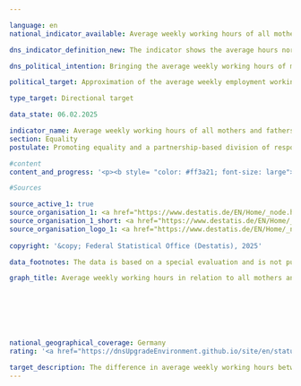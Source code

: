 ```yaml
---

language: en        
national_indicator_available: Average weekly working hours of all mothers and fathers        

dns_indicator_definition_new: The indicator shows the average hours normally worked per week by mothers and fathers (in hours) in relation to all mothers and fathers with children under the age of 18&nbsp;in the household. The total number of hours normally worked by mothers or fathers per week is divided by the number of mothers or fathers.        

dns_political_intention: Bringing the average weekly working hours of mothers and fathers closer together should strengthen the economic independence of mothers, especially in the event of separation and in old age. A harmonisation of working hours can support the sharing of responsibilities between partners and vice versa.        

political_target: Approximation of the average weekly employment working hours of all mothers and fathers        

type_target: Directional target        

data_state: 06.02.2025        

indicator_name: Average weekly working hours of all mothers and fathers        
section: Equality        
postulate: Promoting equality and a partnership-based division of responsibilities        

#content         
content_and_progress: '<p><b style= "color: #ff3a21; font-size: large">5.1.e Average weekly working hours of all mothers and fathers</b><br><br><b>Content and methodology</b><br><br>The indicator compares the employment behaviour of mothers and fathers. The working hours recorded refer not only to those who are employed but to all mothers and fathers. This approach takes into account both the differing working hours of working mothers and fathers and the varying employment rates.<br><br>The indicator includes mothers and fathers aged 15&nbsp;to under 65&nbsp;who live in the same household with at least one child under 18. Children include not only biological children but also stepchildren, foster children, and adopted children. Children who still live in their parents’ household but are themselves caring for children, as well as children living in a partnership, are not counted as part of the family of origin but are recorded in the statistics as separate families or living arrangements.<br><br>The definition of working time follows the International Labour Organization (ILO) concept, which includes paid employment as well as self-employed or assisting activities. Unpaid work such as household chores in one’s own or others’ homes, gardening, caring for children and adults, and voluntary work are not included.<br><br>The data refer to the usual working hours. Occasional or one-off deviations from contractually agreed or generally usual working hours, such as due to holidays or illness, are not considered. This avoids distortions that may arise, for example, due to seasonal fluctuations. However, reductions in working hours due to maternity or parental leave are included in the survey. For instance, if a parent generally works full-time but is on parental leave at the time of the survey, the reduced hours are included in the indicator.<br><br>The indicator is based on the concept of employment as defined by the ILO in conjunction with the concept of realized employment of the Federal Statistical Office. This means that people on maternity or parental leave are counted as economically inactive. <br><br>In addition to the unemployed and inactive persons, persons on maternity leave or parental leave are therefore also recorded with a weighting of zero hours. The difference to other publications is that the total number of working hours is divided by the total number of mothers and fathers. The average number of hours calculated in this way for all mothers and fathers differs accordingly from the average working hours of working mothers and fathers.<br><br>The data come from the Microcensus, an annual sample survey covering 1% of the population in Germany. Due to a comprehensive redesign of the Microcensus in 2020, data collected from this year onwards are only partly comparable with data from previous years.<br><br><b>Development</b><br><br>Since 2005, the average working hours of fathers have consistently been above 35&nbsp;hours per week, reaching a peak of 38.8&nbsp;hours in 2012. The notably lower figure of 36.5&nbsp;hours in 2020&nbsp;may partly be due to the aforementioned changes in data sources, but it could also have been influenced by the impacts of the COVID-19&nbsp;pandemic, including reduced employment and the closure of schools and childcare facilities. In 2023, the average weekly working time for fathers was 36.8&nbsp;hours.<br><br>The average weekly working hours of mothers increased steadily between 2006&nbsp;and 2023, except for the year 2020. In 2023, it stood at 19.2&nbsp;hours, which is slightly more than half the average working hours of fathers.<br><br>The reduction in the difference between the working hours of mothers and fathers&nbsp;–&nbsp;from 22.2&nbsp;hours in 2006&nbsp;to 17.6&nbsp;hours in 2023&nbsp;–&nbsp;mainly due to increased working hours of mothers, shows that mothers’ participation in employment has changed. This change may be attributed to increasing flexibility and family-friendliness in the labour market, improved conditions for balancing family and work, and other societal developments. While fathers’ working hours have remained largely constant, mothers show greater integration into the labour market.<br><br>The indicator only reflects quantitative differences in employmenthours. It does not provide information on the underlying causes or motivations for why the working hours of mothers and fathers do not converge more significantly, such as lack of childcare options, the desire to spend more time with children, differences in pay between parents, or sole caregiving responsibilities, which are predominantly carried out by mothers.<br><br>The politically set goal is to reduce the gap in the average weekly working hours between mothers and fathers. Currently, this convergence is primarily achieved through an increase in mothers’ working hours, while fathers’ working hours have only slightly decreased.</p>'                

#Sources        

source_active_1: true
source_organisation_1: <a href="https://www.destatis.de/EN/Home/_node.html" target="_blank">Federal Statistical Office</a>
source_organisation_1_short: <a href="https://www.destatis.de/EN/Home/_node.html" target="_blank">Federal Statistical Office</a>
source_organisation_logo_1: <a href="https://www.destatis.de/EN/Home/_node.html" target="_blank"><img src="https://dnsTestEnvironment.github.io/dns-indicators/public/OrgImgEn/destatis.png" alt="Federal Statistical Office" title=" Click here to visit the homepage of the organizationFederal Statistical Office" style="height:60px; width:148px; border:transparent"/></a>
        
copyright: '&copy; Federal Statistical Office (Destatis), 2025'        

data_footnotes: The data is based on a special evaluation and is not publicly accessible.<br>• Due to a comprehensive reorganisation of the microcensus, a comparison of the data from the 2020 survey year with previous years is only possible to a limited extent (time series break).        

graph_title: Average weekly working hours in relation to all mothers and fathers        

        

        

                

national_geographical_coverage: Germany        
rating: '<a href="https://dnsUpgradeEnvironment.github.io/site/en/status"><img src="https://sdg-indikatoren.de/public/Wettersymbole/Sonne.png" title="In 2023 both the average value and the previous annual change pointed in the right direction." alt="Weathersymbol: Sun"/></a>'        

target_description: The difference in average weekly working hours between mothers and fathers should be reduced.<br><br><br>• According to the target formulation, which does not specify whether the politically defined target should be achieved through an increase in mothers’ working hours or a reduction in fathers’ working hours, the gap has decreased in the desired direction both on average over the past six years and in the most recent year (2023). Indicator 5.1.e is therefore assessed as <b>sun</b> for 2023.        
---
```


